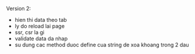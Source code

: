 Version 2:
- hien thi data theo tab
- ly do reload lai page
- ssr, csr la gi
- validate data da nhap
- su dung cac method duoc define cua string de xoa khoang trong 2 dau